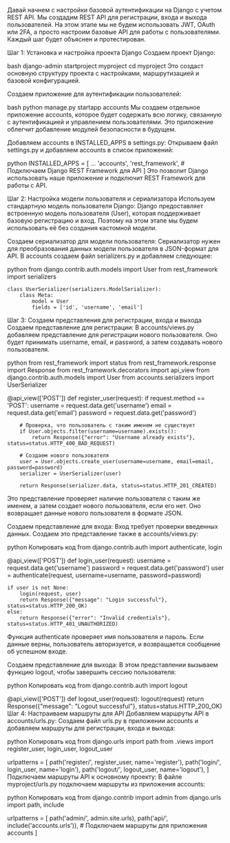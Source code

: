 Давай начнем с настройки базовой аутентификации на Django с учетом REST API. Мы создадим REST API для регистрации, входа и выхода пользователей. На этом этапе мы не будем использовать JWT, OAuth или 2FA, а просто настроим базовые API для работы с пользователями. Каждый шаг будет объяснен и протестирован.

Шаг 1: Установка и настройка проекта Django
Создаем проект Django:

bash
    django-admin startproject myproject
    cd myproject
Это создаст основную структуру проекта с настройками, маршрутизацией и базовой конфигурацией.

Создаем приложение для аутентификации пользователей:

bash
    python manage.py startapp accounts
Мы создаем отдельное приложение accounts, которое будет содержать всю логику, связанную с аутентификацией и управлением пользователями. Это приложение облегчит добавление модулей безопасности в будущем.

Добавляем accounts в INSTALLED_APPS в settings.py: Открываем файл settings.py и добавляем accounts в список приложений:

python
    INSTALLED_APPS = [
        ...
        'accounts',
        'rest_framework',  # Подключаем Django REST Framework для API
]
Это позволит Django использовать наше приложение и подключит REST Framework для работы с API.

Шаг 2: Настройка модели пользователя и сериализатора
Используем стандартную модель пользователя Django: Django предоставляет встроенную модель пользователя (User), которая поддерживает базовую регистрацию и вход. Поэтому на этом этапе мы будем использовать её без создания кастомной модели.

Создаем сериализатор для модели пользователя: Сериализатор нужен для преобразования данных модели пользователя в JSON-формат для API. В accounts создаем файл serializers.py и добавляем следующее:

python
    from django.contrib.auth.models import User
    from rest_framework import serializers

    class UserSerializer(serializers.ModelSerializer):
        class Meta:
            model = User
            fields = ['id', 'username', 'email']

Шаг 3: Создаем представления для регистрации, входа и выхода
Создаем представление для регистрации: В accounts/views.py добавляем представление для регистрации нового пользователя. Оно будет принимать username, email, и password, а затем создавать нового пользователя.

python
from rest_framework import status
from rest_framework.response import Response
from rest_framework.decorators import api_view
from django.contrib.auth.models import User
from accounts.serializers import UserSerializer

@api_view(['POST'])
def register_user(request):
    if request.method == 'POST':
        username = request.data.get('username')
        email = request.data.get('email')
        password = request.data.get('password')

        # Проверка, что пользователь с таким именем не существует
        if User.objects.filter(username=username).exists():
            return Response({"error": "Username already exists"}, status=status.HTTP_400_BAD_REQUEST)

        # Создаем нового пользователя
        user = User.objects.create_user(username=username, email=email, password=password)
        serializer = UserSerializer(user)

        return Response(serializer.data, status=status.HTTP_201_CREATED)
Это представление проверяет наличие пользователя с таким же именем, а затем создает нового пользователя, если его нет. Оно возвращает данные нового пользователя в формате JSON.

Создаем представление для входа: Вход требует проверки введенных данных. Создаем это представление также в accounts/views.py:

python
Копировать код
from django.contrib.auth import authenticate, login

@api_view(['POST'])
def login_user(request):
    username = request.data.get('username')
    password = request.data.get('password')
    user = authenticate(request, username=username, password=password)

    if user is not None:
        login(request, user)
        return Response({"message": "Login successful"}, status=status.HTTP_200_OK)
    else:
        return Response({"error": "Invalid credentials"}, status=status.HTTP_401_UNAUTHORIZED)
Функция authenticate проверяет имя пользователя и пароль. Если данные верны, пользователь авторизуется, и возвращается сообщение об успешном входе.

Создаем представление для выхода: В этом представлении вызываем функцию logout, чтобы завершить сессию пользователя:

python
Копировать код
from django.contrib.auth import logout

@api_view(['POST'])
def logout_user(request):
    logout(request)
    return Response({"message": "Logout successful"}, status=status.HTTP_200_OK)
Шаг 4: Настраиваем маршруты для API
Добавляем маршруты API в accounts/urls.py: Создаем файл urls.py в приложении accounts и добавляем маршруты для регистрации, входа и выхода:

python
Копировать код
from django.urls import path
from .views import register_user, login_user, logout_user

urlpatterns = [
    path('register/', register_user, name='register'),
    path('login/', login_user, name='login'),
    path('logout/', logout_user, name='logout'),
]
Подключаем маршруты API к основному проекту: В файле myproject/urls.py подключаем маршруты из приложения accounts:

python
Копировать код
from django.contrib import admin
from django.urls import path, include

urlpatterns = [
    path('admin/', admin.site.urls),
    path('api/', include('accounts.urls')),  # Подключаем маршруты для приложения accounts
]


